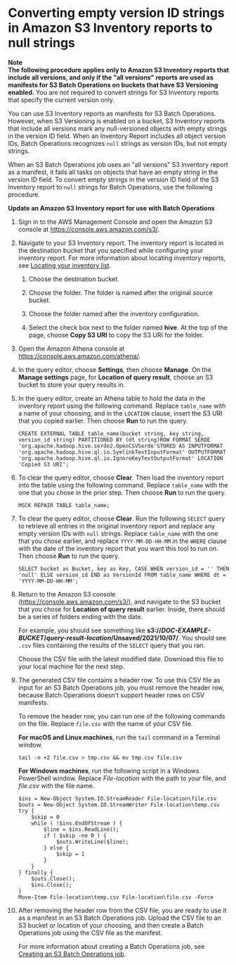 # Converting empty version ID strings in Amazon S3 Inventory reports to null strings<a name="inventory-configure-bops"></a>

**Note**  
**The following procedure applies only to Amazon S3 Inventory reports that include all versions, and only if the "all versions" reports are used as manifests for S3 Batch Operations on buckets that have S3 Versioning enabled\.** You are not required to convert strings for S3 Inventory reports that specify the current version only\.

You can use S3 Inventory reports as manifests for S3 Batch Operations\. However, when S3 Versioning is enabled on a bucket, S3 Inventory reports that include all versions mark any null\-versioned objects with empty strings in the version ID field\. When an Inventory Report includes all object version IDs, Batch Operations recognizes `null` strings as version IDs, but not empty strings\. 

When an S3 Batch Operations job uses an "all versions" S3 Inventory report as a manifest, it fails all tasks on objects that have an empty string in the version ID field\. To convert empty strings in the version ID field of the S3 Inventory report to `null` strings for Batch Operations, use the following procedure\.

**Update an Amazon S3 Inventory report for use with Batch Operations**

1. Sign in to the AWS Management Console and open the Amazon S3 console at [https://console\.aws\.amazon\.com/s3/](https://console.aws.amazon.com/s3/)\.

1. Navigate to your S3 Inventory report\. The inventory report is located in the destination bucket that you specified while configuring your inventory report\. For more information about locating inventory reports, see [Locating your inventory list](storage-inventory-location.md)\.

   1. Choose the destination bucket\.

   1. Choose the folder\. The folder is named after the original source bucket\.

   1. Choose the folder named after the inventory configuration\.

   1. Select the check box next to the folder named **hive**\. At the top of the page, choose **Copy S3 URI** to copy the S3 URI for the folder\.

1. Open the Amazon Athena console at [https://console\.aws\.amazon\.com/athena/](https://console.aws.amazon.com/athena/home)\. 

1. In the query editor, choose **Settings**, then choose **Manage**\. On the **Manage settings** page, for **Location of query result**, choose an S3 bucket to store your query results in\.

1. In the query editor, create an Athena table to hold the data in the inventory report using the following command\. Replace `table_name` with a name of your choosing, and in the `LOCATION` clause, insert the S3 URI that you copied earlier\. Then choose **Run** to run the query\.

   ```
   CREATE EXTERNAL TABLE table_name(bucket string, key string, version_id string) PARTITIONED BY (dt string)ROW FORMAT SERDE 'org.apache.hadoop.hive.serde2.OpenCSVSerde'STORED AS INPUTFORMAT 'org.apache.hadoop.hive.ql.io.SymlinkTextInputFormat' OUTPUTFORMAT 'org.apache.hadoop.hive.ql.io.IgnoreKeyTextOutputFormat' LOCATION 'Copied S3 URI';
   ```

1. To clear the query editor, choose **Clear**\. Then load the inventory report into the table using the following command\. Replace `table_name` with the one that you chose in the prior step\. Then choose **Run** to run the query\.

   ```
   MSCK REPAIR TABLE table_name;
   ```

1. To clear the query editor, choose **Clear**\. Run the following `SELECT` query to retrieve all entries in the original inventory report and replace any empty version IDs with `null` strings\. Replace `table_name` with the one that you chose earlier, and replace `YYYY-MM-DD-HH-MM` in the `WHERE` clause with the date of the inventory report that you want this tool to run on\. Then choose **Run** to run the query\.

   ```
   SELECT bucket as Bucket, key as Key, CASE WHEN version_id = '' THEN 'null' ELSE version_id END as VersionId FROM table_name WHERE dt = 'YYYY-MM-DD-HH-MM';
   ```

1. Return to the Amazon S3 console \([https://console\.aws\.amazon\.com/s3/](https://console.aws.amazon.com/s3/)\), and navigate to the S3 bucket that you chose for **Location of query result** earlier\. Inside, there should be a series of folders ending with the date\.

   For example, you should see something like **s3://*DOC\-EXAMPLE\-BUCKET*/*query\-result\-location*/Unsaved/2021/10/07/**\. You should see `.csv` files containing the results of the `SELECT` query that you ran\. 

   Choose the CSV file with the latest modified date\. Download this file to your local machine for the next step\.

1. The generated CSV file contains a header row\. To use this CSV file as input for an S3 Batch Operations job, you must remove the header row, because Batch Operations doesn't support header rows on CSV manifests\. 

   To remove the header row, you can run one of the following commands on the file\. Replace *`file.csv`* with the name of your CSV file\. 

   **For macOS and Linux machines**, run the `tail` command in a Terminal window\. 

   ```
   tail -n +2 file.csv > tmp.csv && mv tmp.csv file.csv 
   ```

   **For Windows machines**, run the following script in a Windows PowerShell window\. Replace *File\-location* with the path to your file, and *file\.csv* with the file name\.

   ```
   $ins = New-Object System.IO.StreamReader File-location\file.csv
   $outs = New-Object System.IO.StreamWriter File-location\temp.csv
   try {
       $skip = 0
       while ( !$ins.EndOfStream ) {
           $line = $ins.ReadLine();
           if ( $skip -ne 0 ) {
               $outs.WriteLine($line);
           } else {
               $skip = 1
           }
       }
   } finally {
       $outs.Close();
       $ins.Close();
   }
   Move-Item File-location\temp.csv File-location\file.csv -Force
   ```

1. After removing the header row from the CSV file, you are ready to use it as a manifest in an S3 Batch Operations job\. Upload the CSV file to an S3 bucket or location of your choosing, and then create a Batch Operations job using the CSV file as the manifest\.

   For more information about creating a Batch Operations job, see [Creating an S3 Batch Operations job](batch-ops-create-job.md)\.